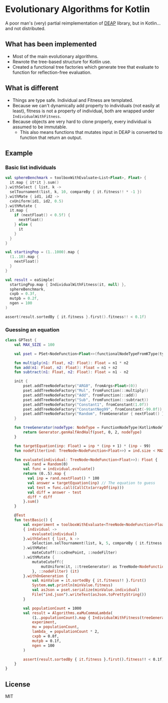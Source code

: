 Evolutionary Algorithms for Kotlin
==================================

A poor man's (very) partial reimplementation of [DEAP](https://deap.readthedocs.io/en/master/) library, but in Kotlin... 
and not distributed.

What has been implemented
-------------------------

- Most of the main evolutionary algorithms.
- Rewrote the tree-based structure for Kotlin use.
- Created a functional tree factories which generate tree that evaluate to function for reflection-free evaluation.

What is different
-----------------

- Things are type safe. Individual and Fitness are templated.
- Because we can't dynamically add property to individuals (not easily at least), fitness is not a property of 
  individual, both are wrapped under `IndividualWithFitness`.
- Because objects are very hard to clone properly, every individual
  is assumed to be immutable.
  - This also means functions that mutates input in DEAP is converted
    to function that return an output.
    
Example
-------

### Basic list individuals
```kotlin
val sphereBenchmark = toolboxWithEvaluate<List<Float>, Float> {
  it.map { it*it }.sum()
}.withSelect { list, k ->
  selTournament(list, k, 10, compareBy { it.fitness!! * -1 })
}.withMate { id1, id2 ->
  cxUniform(id1, id2, 0.5)
}.withMutate {
  it.map {
    if (nextFloat() < 0.5f) {
      nextFloat()
    } else {
      it
    }
  }
}

val startingPop = (1..1000).map {
  (1..10).map {
    nextFloat()
  }
}

val result = eaSimple(
  startingPop.map { IndividualWithFitness(it, null) },
  sphereBenchmark,
  cxpb = 0.3f,
  mutpb = 0.2f,
  ngen = 100
)

assert(result.sortedBy { it.fitness }.first().fitness!! < 0.1f)
```

### Guessing an equation
```kotlin
class GPTest {
    val MAX_SIZE = 100

    val pset = PSet<NodeFunction<Float>>(functionalNodeTypeFromKType(typeOf<Float>()))

    fun multiply(n1: Float, n2: Float): Float = n1 * n2
    fun add(n1: Float, n2: Float): Float = n1 + n2
    fun subtract(n1: Float, n2: Float): Float = n1 - n2

    init {
        pset.addTreeNodeFactory("ARG0", fromArgs<Float>(0))
        pset.addTreeNodeFactory("Mul", fromFunction(::multiply))
        pset.addTreeNodeFactory("Add", fromFunction(::add))
        pset.addTreeNodeFactory("Sub", fromFunction(::subtract))
        pset.addTreeNodeFactory("Constant1", fromConstant(1.0f))
        pset.addTreeNodeFactory("ConstantNeg99", fromConstant(-99.0f))
        pset.addTreeNodeFactory("Random", fromGenerator { nextFloat() })
    }

    fun treeGenerator(nodeType: NodeType = FunctionNodeType(KotlinNodeType(typeOf<Float>()))): TreeNode<*> {
        return Generator.genHalfAndHalf(pset, 0, 2, nodeType)
    }

    fun targetEquation(inp: Float) = inp * (inp + 1) * (inp - 99)
    fun nodeFilter(ind: TreeNode<NodeFunction<Float>>) = ind.size < MAX_SIZE

    fun evaluate(individual: TreeNode<NodeFunction<Float>>): Float {
        val rand = Random(0)
        val func = individual.evaluate()
        return (0..5).map {
          val inp = rand.nextFloat() * 100
          val answer = targetEquation(inp) // The equation to guess
          val test = func.call(CallCtx(arrayOf(inp)))
          val diff = answer - test
          diff * diff
        }.sum()
    }

    @Test
    fun testBasic() {
        val experiment = toolboxWithEvaluate<TreeNode<NodeFunction<Float>>, Float>
        { individual ->
            evaluate(individual)
        }.withSelect { list, k ->
            Selection.selTournament(list, k, 5, compareBy { it.fitness!! * -1 })
        }.withMate(
            mateCutoff(::cxOnePoint, ::nodeFilter)
        ).withMutate {
            mutateCutoff({
                mutUniform(it, ::treeGenerator) as TreeNode<NodeFunction<Float>>
            }, ::nodeFilter) (it)
        }.withOnGeneration {
            val minValue = it.sortedBy { it.fitness!! }.first()
            System.out.println(minValue.fitness)
            val asJson = pset.serialize(minValue.individual)
            File("ind.json").writeText(asJson.toPrettyString())
        }

        val populationCount = 1000
        val result = Algorithms.eaMuCommaLambda(
            (1..populationCount).map { IndividualWithFitness(treeGenerator() as TreeNode<NodeFunction<Float>>, null) },
            experiment,
            mu = populationCount,
            lambda_ = populationCount * 2,
            cxpb = 0.8f,
            mutpb = 0.1f,
            ngen = 100
        )

        assert(result.sortedBy { it.fitness }.first().fitness!! < 0.1f)
    }
}
```

License
-------

MIT